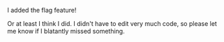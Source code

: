 I added the flag feature!

Or at least I think I did. I didn't have to edit very much code, so please let me know if I blatantly missed something.
